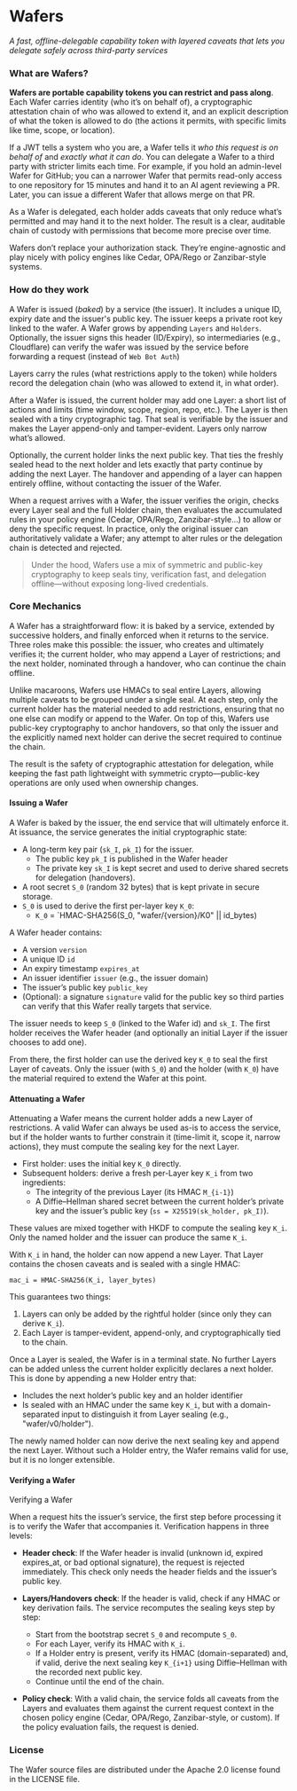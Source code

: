 # Wafers

*A fast, offline-delegable capability token with layered caveats that lets you delegate safely across third-party services*

### What are Wafers?

**Wafers are portable capability tokens you can restrict and pass along**. Each Wafer carries identity (who it’s on behalf of), a cryptographic attestation chain of who was allowed to extend it, and an explicit description of what the token is allowed to do (the actions it permits, with specific limits like time, scope, or location).

If a JWT tells a system who you are, a Wafer tells it *who this request is on behalf of* and *exactly what it can do*. You can delegate a Wafer to a third party with stricter limits each time. For example, if you hold an admin-level Wafer for GitHub; you can a narrower Wafer that permits read-only access to one repository for 15 minutes and hand it to an AI agent reviewing a PR. Later, you can issue a different Wafer that allows merge on that PR.

As a Wafer is delegated, each holder adds caveats that only reduce what’s permitted and may hand it to the next holder. The result is a clear, auditable chain of custody with permissions that become more precise over time. 

Wafers don’t replace your authorization stack. They’re engine-agnostic and play nicely with policy engines like Cedar, OPA/Rego or Zanzibar-style systems.

### How do they work

A Wafer is issued (*baked*) by a service (the issuer). It includes a unique ID, expiry date and the issuer's public key. The issuer keeps a private root key linked to the wafer. A Wafer grows by appending `Layers` and `Holders`. Optionally, the issuer signs this header (ID/Expiry), so intermediaries (e.g., Cloudflare) can verify the wafer was issued by the service before forwarding a request (instead of `Web Bot Auth`)

Layers carry the rules (what restrictions apply to the token) while holders record the delegation chain (who was allowed to extend it, in what order).

After a Wafer is issued, the current holder may add one Layer: a short list of actions and limits (time window, scope, region, repo, etc.). The Layer is then sealed with a tiny cryptographic tag. That seal is verifiable by the issuer and makes the Layer append-only and tamper-evident. Layers only narrow what’s allowed.

Optionally, the current holder links the next public key. That ties the freshly sealed head to the next holder and lets exactly that party continue by adding the next Layer. The handover and appending of a layer can happen entirely offline, without contacting the issuer of the Wafer.

When a request arrives with a Wafer, the issuer verifies the origin, checks every Layer seal and the full Holder chain, then evaluates the accumulated rules in your policy engine (Cedar, OPA/Rego, Zanzibar-style...) to allow or deny the specific request. In practice, only the original issuer can authoritatively validate a Wafer; any attempt to alter rules or the delegation chain is detected and rejected.

> Under the hood, Wafers use a mix of symmetric and public-key cryptography to keep seals tiny, verification fast, and delegation offline—without exposing long-lived credentials.

### Core Mechanics

A Wafer has a straightforward flow: it is baked by a service, extended by successive holders, and finally enforced when it returns to the service. Three roles make this possible: the issuer, who creates and ultimately verifies it; the current holder, who may append a Layer of restrictions; and the next holder, nominated through a handover, who can continue the chain offline.

Unlike macaroons, Wafers use HMACs to seal entire Layers, allowing multiple caveats to be grouped under a single seal. At each step, only the current holder has the material needed to add restrictions, ensuring that no one else can modify or append to the Wafer. On top of this, Wafers use public-key cryptography to anchor handovers, so that only the issuer and the explicitly named next holder can derive the secret required to continue the chain.

The result is the safety of cryptographic attestation for delegation, while keeping the fast path lightweight with symmetric crypto—public-key operations are only used when ownership changes.


#### Issuing a Wafer

A Wafer is baked by the issuer, the end service that will ultimately enforce it. At issuance, the service generates the initial cryptographic state:
- A long-term key pair (`sk_I`, `pk_I`) for the issuer. 
    - The public key `pk_I` is published in the Wafer header
    - The private key `sk_I` is kept secret and used to derive shared secrets for delegation (handovers).
- A root secret `S_0` (random 32 bytes) that is kept private in secure storage. 
- `S_0` is used to derive the first per-layer key `K_0`:
    - `K_0` = `HMAC-SHA256(S_0, "wafer/{version}/K0" || id_bytes)

A Wafer header contains:
- A version `version`
- A unique ID `id`
- An expiry timestamp `expires_at`
- An issuer identifier `issuer` (e.g., the issuer domain)
- The issuer’s public key `public_key`
- (Optional): a signature `signature` valid for the public key so third parties can verify that this Wafer really targets that service.

The issuer needs to keep `S_0` (linked to the Wafer id) and `sk_I`.
The first holder receives the Wafer header (and optionally an initial Layer if the issuer chooses to add one).

From there, the first holder can use the derived key `K_0` to seal the first Layer of caveats. Only the issuer (with `S_0`) and the holder (with `K_0`) have the material required to extend the Wafer at this point.

#### Attenuating a Wafer

Attenuating a Wafer means the current holder adds a new Layer of restrictions. A valid Wafer can always be used as-is to access the service, but if the holder wants to further constrain it (time-limit it, scope it, narrow actions), they must compute the sealing key for the next Layer.

- First holder: uses the initial key `K_0` directly.
- Subsequent holders: derive a fresh per-Layer key `K_i` from two ingredients:
    - The integrity of the previous Layer (its HMAC `M_{i-1}`)
    - A Diffie–Hellman shared secret between the current holder’s private key and the issuer’s public key (`ss = X25519(sk_holder, pk_I)`).

These values are mixed together with HKDF to compute the sealing key `K_i`. Only the named holder and the issuer can produce the same `K_i`.

With `K_i` in hand, the holder can now append a new Layer. That Layer contains the chosen caveats and is sealed with a single HMAC:

```
mac_i = HMAC-SHA256(K_i, layer_bytes)
```

This guarantees two things:

1. Layers can only be added by the rightful holder (since only they can derive `K_i`).
2. Each Layer is tamper-evident, append-only, and cryptographically tied to the chain.


Once a Layer is sealed, the Wafer is in a terminal state. No further Layers can be added unless the current holder explicitly declares a next holder. This is done by appending a new Holder entry that:
- Includes the next holder’s public key and an holder identifier
- Is sealed with an HMAC under the same key `K_i`, but with a domain-separated input to distinguish it from Layer sealing (e.g., "wafer/v0/holder").

The newly named holder can now derive the next sealing key and append the next Layer. Without such a Holder entry, the Wafer remains valid for use, but it is no longer extensible.

#### Verifying a Wafer

Verifying a Wafer

When a request hits the issuer’s service, the first step before processing it is to verify the Wafer that accompanies it. Verification happens in three levels:
- **Header check**: If the Wafer header is invalid (unknown id, expired expires_at, or bad optional signature), the request is rejected immediately. This check only needs the header fields and the issuer’s public key.

- **Layers/Handovers check**: If the header is valid, check if any HMAC or key derivation fails. The service recomputes the sealing keys step by step:
	- Start from the bootstrap secret `S_0` and recompute `S_0`.
	- For each Layer, verify its HMAC with `K_i`.
	- If a Holder entry is present, verify its HMAC (domain-separated) and, if valid, derive the next sealing key `K_{i+1}` using Diffie–Hellman with the recorded next public key.
	- Continue until the end of the chain.

- **Policy check**: With a valid chain, the service folds all caveats from the Layers and evaluates them against the current request context in the chosen policy engine (Cedar, OPA/Rego, Zanzibar-style, or custom). If the policy evaluation fails, the request is denied.

### License
The Wafer source files are distributed under the Apache 2.0 license found in the LICENSE file.